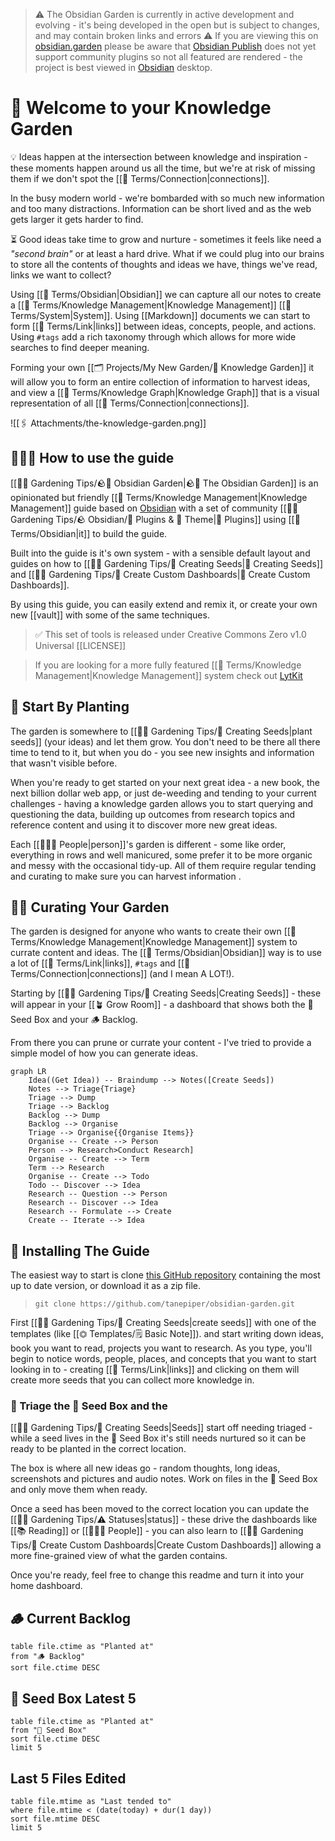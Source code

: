> ⚠️ The Obsidian Garden is currently in active development and evolving - it's being developed in the open but is subject to changes, and may contain broken links and errors
> ⚠️ If you are viewing this on [obsidian.garden](https://obsidian.garden) please be aware that [Obsidian Publish](https://help.obsidian.md/Plugins/Publish) does not yet support community plugins so not all featured are rendered - the project is best viewed in [Obsidian](https://obsidian.md) desktop.

# 👋 Welcome to your Knowledge Garden

💡 Ideas happen at the intersection between knowledge and inspiration - these moments happen around us all the time, but we're at risk of missing them if we don't spot the [[📇 Terms/Connection|connections]].

In the busy modern world - we're bombarded with so much new information and too many distractions. Information can be short lived and as the web gets larger it gets harder to find.

⏳ Good ideas take time to grow and nurture - sometimes it feels like need a *"second brain"* or at least a hard drive. What if we could plug into our brains to store all the contents of thoughts and ideas we have, things we've read, links we want to collect?

Using [[📇 Terms/Obsidian|Obsidian]] we can capture all our notes to create a  [[📇 Terms/Knowledge Management|Knowledge Management]] [[📇 Terms/System|System]]. Using [[Markdown]] documents we can start to form [[📇 Terms/Link|links]] between ideas, concepts, people, and actions.  Using `#tags` add a rich taxonomy through which allows for more wide searches to find deeper meaning.

Forming your own [[🗂 Projects/My New Garden/🌽 Knowledge Garden]] it will allow you to form an entire collection of information to harvest ideas, and view a [[📇 Terms/Knowledge Graph|Knowledge Graph]] that is a visual representation of all [[📇 Terms/Connection|connections]].

![[🖇 Attachments/the-knowledge-garden.png]]

## 💁🏽‍♀️ How to use the guide

[[👩‍🌾 Gardening Tips/🪨🌱 Obsidian Garden|🪨🌱 The Obsidian Garden]] is an opinionated but friendly [[📇 Terms/Knowledge Management|Knowledge Management]] guide based on [Obsidian](https://obsidian.md) with a set of community [[👩‍🌾 Gardening Tips/🪨 Obsidian/🔌 Plugins & 🌈 Theme|🔌 Plugins]] using [[📇 Terms/Obsidian|it]] to build the guide.

Built into the guide is it's own system - with a sensible default layout and guides on how to [[👩‍🌾 Gardening Tips/🌱 Creating Seeds|🌱 Creating Seeds]] and [[👩‍🌾 Gardening Tips/🎯 Create Custom Dashboards|🎯 Create Custom Dashboards]].

By using this guide, you can easily extend and remix it, or create your own new [[vault]] with some of the same techniques.

> ✅ This set of tools is released under Creative Commons Zero v1.0 Universal [[LICENSE]]

> If you are looking for a more fully featured [[📇 Terms/Knowledge Management|Knowledge Management]] system check out [LytKit](https://publish.obsidian.md/lyt-kit/_Start+Here)

## 🌱 Start By Planting

The garden is somewhere to [[👩‍🌾 Gardening Tips/🌱 Creating Seeds|plant seeds]] (your ideas) and let them grow. You don't need to be there all there time to tend to it, but when you do - you see new insights and information that wasn't visible before.

When you're ready to get started on your next great idea - a new book, the next billion dollar web app, or just de-weeding and tending to your current challenges -  having a knowledge garden allows you to start querying and questioning the data, building up outcomes from research topics and reference content and using it to discover more new great ideas.

Each [[👨‍👧‍👦 People|person]]'s garden is different - some like order, everything in rows and well manicured, some prefer it to be more organic and messy with the occasional tidy-up. All of them require regular tending and curating to make sure you can harvest information .

## 🧑‍🌾 Curating Your Garden

The garden is designed for anyone who wants to create their own [[📇 Terms/Knowledge Management|Knowledge Management]] system to currate content and ideas. The [[📇 Terms/Obsidian|Obsidian]] way is to use a lot of [[📇 Terms/Link|links]], `#tags` and [[📇 Terms/Connection|connections]] (and I mean A LOT!).

Starting by [[👩‍🌾 Gardening Tips/🌱 Creating Seeds|Creating Seeds]] - these will appear in your [[🪴 Grow Room]] - a dashboard that shows both the 🌱 Seed Box and your 🪵 Backlog.

From there you can prune or currate your content - I've tried to provide a simple model of how you can generate ideas.

```mermaid
graph LR
	Idea((Get Idea)) -- Braindump --> Notes([Create Seeds])
	Notes --> Triage{Triage}
	Triage --> Dump
	Triage --> Backlog
	Backlog --> Dump
	Backlog --> Organise
	Triage --> Organise{{Organise Items}}
	Organise -- Create --> Person
	Person --> Research>Conduct Research]
	Organise -- Create --> Term
	Term --> Research
	Organise -- Create --> Todo
	Todo -- Discover --> Idea
	Research -- Question --> Person
	Research -- Discover --> Idea
	Research -- Formulate --> Create
	Create -- Iterate --> Idea
```

## 💾 Installing The Guide

The easiest way to start is clone [this GitHub repository](https://github.com/tanepiper/obsidian-garden) containing the most up to date version, or download it as a zip file.

> `git clone https://github.com/tanepiper/obsidian-garden.git`

First [[👩‍🌾 Gardening Tips/🌱 Creating Seeds|create seeds]] with one of the templates (like [[⏣ Templates/🗒 Basic Note]]). and start writing down ideas, book you want to read, projects you want to research. As you type, you'll begin to notice words, people, places, and concepts that you want to start looking in to - creating [[📇 Terms/Link|links]] and clicking on them will create more seeds that you can collect more knowledge in.

### 💊 Triage the 🌱 Seed Box and the 

[[👩‍🌾 Gardening Tips/🌱 Creating Seeds|Seeds]] start off needing triaged - while a seed lives in the 🌱 Seed Box it's still needs nurtured so it can be ready to be planted in the correct location.

The box is where all new ideas go - random thoughts, long ideas, screenshots and pictures and audio notes. Work on files in the 🌱 Seed Box and only move them when ready.

Once a seed has been moved to the correct location you can update the [[👩‍🌾 Gardening Tips/⚠️ Statuses|status]] - these drive the dashboards like [[📚 Reading]] or [[👨‍👧‍👦 People]] - you can also learn to [[👩‍🌾 Gardening Tips/🎯 Create Custom Dashboards|Create Custom Dashboards]] allowing a more fine-grained view of what the garden contains.

Once you're ready, feel free to change this readme and turn it into your home dashboard.

## 🪵 Current Backlog
```dataview
table file.ctime as "Planted at" 
from "🪵 Backlog"
sort file.ctime DESC
```

## 🌱 Seed Box Latest 5
```dataview
table file.ctime as "Planted at" 
from "🌱 Seed Box"
sort file.ctime DESC
limit 5
```

## Last 5 Files Edited
```dataview
table file.mtime as "Last tended to"
where file.mtime < (date(today) + dur(1 day))
sort file.mtime DESC
limit 5
```

